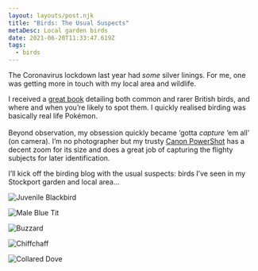 ```yaml
---
layout: layouts/post.njk
title: "Birds: The Usual Suspects"
metaDesc: Local garden birds
date: 2021-06-20T11:33:47.619Z
tags:
  - birds
---
```

The Coronavirus lockdown last year had *some* silver linings. For me, one was getting more in touch with my local area and wildlife.

I received a [great book](https://www.goodreads.com/book/show/5716135-collins-complete-guide-to-british-birds) detailing both common and rarer British birds, and where and when you’re likely to spot them. I quickly realised birding was basically real life Pokémon. \
\
Beyond observation, my obsession quickly became ‘gotta *capture* ‘em all’ (on camera). I’m no photographer but my trusty [Canon PowerShot](https://www.canon.co.uk/for_home/product_finder/cameras/digital_camera/powershot/powershot_sx510_hs/) has a decent zoom for its size and does a great job of capturing the flighty subjects for later identification.

I’ll kick off the birding blog with the usual suspects: birds I’ve seen in my Stockport garden and local area...

![Juvenile Blackbird](/images/blackbird-juvenile.jpg "Juvenile Blackbird")

![Male Blue Tit](/images/bluetit.jpg "Blue Tit")

![Buzzard](/images/buzzard.jpg "Buzzard")

![Chiffchaff](/images/chiffchaff.jpg "Chiffchaff")

![Collared Dove](/images/collared-dove.jpg "Collared Dove")